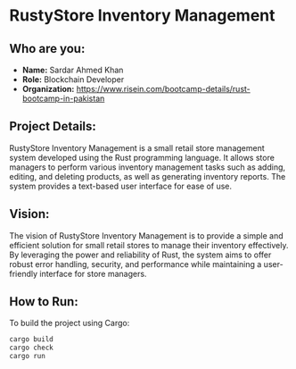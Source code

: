 # RustyStore Inventory Management

## Who are you:
- **Name:** Sardar Ahmed Khan
- **Role:** Blockchain Developer
- **Organization:** https://www.risein.com/bootcamp-details/rust-bootcamp-in-pakistan

## Project Details:
RustyStore Inventory Management is a small retail store management system developed using the Rust programming language. It allows store managers to perform various inventory management tasks such as adding, editing, and deleting products, as well as generating inventory reports. The system provides a text-based user interface for ease of use.

## Vision:
The vision of RustyStore Inventory Management is to provide a simple and efficient solution for small retail stores to manage their inventory effectively. By leveraging the power and reliability of Rust, the system aims to offer robust error handling, security, and performance while maintaining a user-friendly interface for store managers.

## How to Run:
To build the project using Cargo:
```bash
cargo build
cargo check
cargo run

